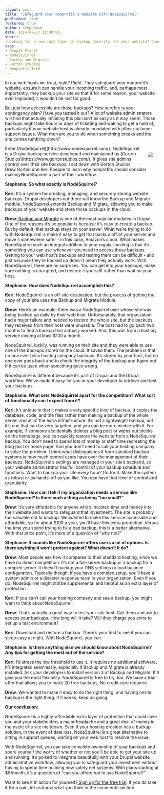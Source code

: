 ```yaml
---
layout: post
title: "Safeguard Your Nonprofit's Website with NodeSquirrel"
published: true
featured: true
author: stephanie
date: 2014-07-17 11:00:00
short: 
 Looking for a low-cost layer of backup security for your website? Consider NodeSquirrel.   
tags:
- Drupal Planet
- NodeSquirrel
- Backup and Migrate
- Gorton Studios
- Nonprofit Tech
---
```


In our web hosts we trust, right? Right. They safeguard your nonprofit’s website, ensure it can handle your incoming traffic, and, perhaps most importantly, they backup your site so that if for some reason, your website ever imploded, it wouldn’t be lost for good.

But just how accessible are those backups? How surefire is your contingency plan? Have you tested it out? A lot of website administrators will find that actually initiating this plan isn’t as easy as it may seem. Those backups might take hours or days of ticketing and waiting to get a hold of, particularly if your website host is already inundated with other customer support issues. What then are you to do when something breaks and the site comes tumbling down?

<img href="http://www.nodesquirrel.com/" src="https://assoc.drupal.org/files/node-squirrel-logo_0.png"  style="float: right; margin: 20px" />
Enter [NodeSquirrel](http://www.nodesquirrel.com/). NodeSquirrel is a Drupal backup service developed and maintained by [Gorton Studios](https://www.gortonstudios.com/). It gives site admins control over their site backups. I sat down with Gorton Studios’ Drew Gorton and Keri Poeppe to learn why nonprofits should consider making NodeSquirrel a part of their workflow. 

**Stephanie: So what exactly is NodeSquirrel?**

**Keri**: It’s a system for creating, managing, and securely storing website backups. Drupal developers out there will know the Backup and Migrate module. NodeSquirrel extends Backup and Migrate, allowing you to make backups of your website and store those backups in the cloud.

**Drew**:[ Backup and Migrate](https://www.drupal.org/project/backup_migrate/) is one of the most popular modules in Drupal. One of the reasons it’s so popular is because it’s easy to create a backup. But by default, that backup stays on your server. What we’re trying to do with NodeSquirrel is make it easy to get that backup off of your server and move it somewhere safer - in this case, Amazon’s cloud. What makes NodeSquirrel such an integral addition to your regular hosting is that it’s something you can use whenever you need to access those backups. Getting to your web host’s backups and testing them can be difficult - and just because they’re backed up doesn’t mean they actually work. With NodeSquirrel, there are no surprises. You can get into your backups, make sure nothing is corrupted, and restore it yourself rather than wait on your host.

**Stephanie: How does NodeSquirrel accomplish this?**

**Keri**: NodeSquirrel is an off-site destination, but the process of getting the copy of your site uses the Backup and Migrate Module.

**Drew:** Here’s an example: there was a NodeSquirrel user whose site was being backed up daily by their web host. Unfortunately, that organization had a major failure and needed to restore the whole site, but the backups they received from their host were unusable. The host had to go back two months to find a backup that actually worked. And, this was from a hosting service costing at least $100 a month.

NodeSquirrel, luckily, was running on their site and they were able to use one of the backups stored on the cloud. It saved them. The problem is that no one ever tests hosting company backups. It’s stored by your host, but no one ever goes back and to check the integrity of the backup and figure out if it can be used when something goes wrong. 

NodeSquirrel is different because it’s part of Drupal and the Drupal workflow. We’ve made it easy for you or your developer to retrieve and test your backups.

**Stephanie: What sets NodeSquirrel apart for the competition? What sort of functionality can I expect from it?**

**Keri**: It’s unique in that it makes a very specific kind of backup. It copies the database, code, and the files rather than making a backup of the whole server and all of the extra infrastructure. It’s not a lightweight backup, but it’s one that can be very targeted, and you can be more nimble with it. For example, if someone accidentally deletes a blog post or wipes out blocks on the homepage, you can quickly restore the website from a NodeSquirrel backup. You don’t need to spend lots of money or staff time recreating the blog post or home page! And you don’t need to call your hosting company to solve the problem. I think what distinguishes it from standard backup systems is how much control users have over the management of their backups. NodeSquirrel’s settings are managed in your site’s backend, so your website administrator has full control of your backup schedule and functions. Want to backup your site every hour? Go for it. Make the system as robust or as hands-off as you like. You can have that level of control and granularity.

**Stephanie: How can I tell if my organization needs a service like NodeSquirrel? Is there such a thing as being "too small?"**

**Drew**: It’s very affordable for anyone who’s invested time and money into their website and wants to safeguard that investment. The site is probably too valuable *not* to backup. We wanted to make this service accessible and affordable, so for about $100 a year, you’ll have this extra protection. Versus the time you spend trying to fix a bad backup, this is a better alternative. With that price point, it’s more of a question of "why not?"

**Stephanie: It sounds like NodeSquirrel offers users a lot of options. Is there anything it won’t protect against? What _doesn’t_ it do?**

**Drew**: Most people ask how it compares to their standard hosting, since we have no direct competition. It’s not a full-server backup or a backup for a complex server. It doesn’t backup your DNS settings or load balance configuration. Typically though, if you have a complex setup, you’ll have a system admin or a disaster response team in your organization. Even if you do, NodeSquirrel might still be supplemental and helpful as an extra layer of protection.

**Keri**: If you can’t call your hosting company and see a backup, you might want to think about NodeSquirrel.

**Drew**: That’s actually a great way to test your site host. Call them and ask to access your backups. How long will it take? Will they charge you extra to set up a test environment? 

**Keri**: Download and restore a backup. There’s your test to see if you can sleep easy at night. With NodeSquirrel, you can.

**Stephanie: Is there anything else we should know about NodeSquirrel? Any tips for getting the most out of the service?**

**Keri**: I’d stress the low threshold to use it. It requires no additional software. It’s integrated seamlessly, especially if Backup and Migrate is already installed. Ask your developers to install version 3 of Backup and Migrate. It’ll give you the most flexibility. NodeSquirrel is free to try, too. We have a trial offer that allows you to make 20 free backups. No credit card required.

**Drew**: We wanted to make it easy to do the right thing, and having onsite backup is the right thing. If it works, keep on going. 

**Our conclusion:**

NodeSquirrel is a highly-affordable extra layer of protection that could save you and your stakeholders a major headache and a great deal of money in the event of a site meltdown. Even if your hosting provider has a backup solution, in the event of data loss, NodeSquirrel is a great alternative to sitting in support queues, waiting on your web host to resolve the issue.

With NodeSquirrel, you can take complete ownership of your backups and spare yourself the worry of whether or not you’ll be able to get your site up and running. It’s poised to integrate beautifully with your Drupal website administrative workflow, allowing you to safeguard your investment without having to spend time building new safety net systems. With plans starting at $9/month, it’s a question of "can you afford *not* to use NodeSquirrel?" 

Want to see it in action for yourself?[ Sign up for the free trial](https://manage.nodesquirrel.com/user/register/). If you do take it for a spin, let us know what you think in the comments section.
